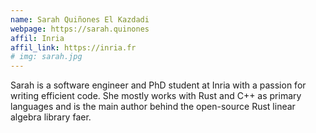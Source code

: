 ```yaml
---
name: Sarah Quiñones El Kazdadi
webpage: https://sarah.quinones
affil: Inria
affil_link: https://inria.fr
# img: sarah.jpg
---
```


<!-- Whatever you write below will show up as the speaker's bio -->

Sarah is a software engineer and PhD student at Inria with a passion for writing efficient code. She mostly works with Rust and C++ as primary languages and is the main author behind the open-source Rust linear algebra library faer.